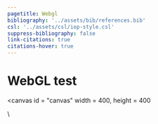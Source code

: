 ```yaml
---
pagetitle: Webgl
bibliography: '../assets/bib/references.bib'
csl: '../assets/csl/iop-style.csl'
suppress-bibliography: false
link-citations: true
citations-hover: true
---
```


# WebGL test
<canvas id = "canvas" width = 400, height = 400</canvas>
<script src = "../scripts/webgl.js"></script>
<script src = "../scripts/points.js"></script>

\

